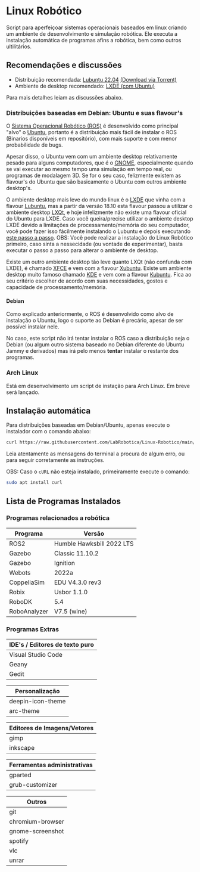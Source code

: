 # Linux Robótico

Script para aperfeiçoar sistemas operacionais baseados em linux criando um ambiente de desenvolvimento e simulação robótica. Ele executa a instalação automática de programas afins a robótica, bem como outros ultilitários.


## Recomendações e discussões

- Distribuição recomendada: [Lubuntu 22.04](https://cdimage.ubuntu.com/lubuntu/releases/22.04/release/lubuntu-22.04-desktop-amd64.iso) [(Download via Torrent)](https://cdimage.ubuntu.com/lubuntu/releases/22.04/release/lubuntu-22.04-desktop-amd64.iso.torrent)
- Ambiente de desktop recomendado: [LXDE (com Ubuntu)](https://github.com/LabRobotica/LubuntuLXDE)

Para mais detalhes leiam as discussões abaixo.


### Distribuições baseadas em Debian: Ubuntu e suas flavour's

O [Sistema Operacional Robótico (ROS)](http://docs.ros.org/en/humble/index.html) é desenvolvido como principal "alvo" o [Ubuntu](https://ubuntu.com/), portanto é a distribuição mais fácil de instalar o ROS (Binarios disponíveis em repositório), com mais suporte e com menor probabilidade de bugs. 

Apesar disso, o Ubuntu vem com um ambiente desktop relativamente pesado para alguns computadores, que é o [GNOME](https://www.gnome.org/), especialmente quando se vai executar ao mesmo tempo uma simulação em tempo real, ou programas de modalagem 3D. Se for o seu caso, felizmente existem as flavour's do Ubuntu que são basicamente o Ubuntu com outros ambiente desktop's.

O ambiente desktop mais leve do mundo linux é o [LXDE](http://www.lxde.org/) que vinha com a flavour [Lubuntu](https://lubuntu.me/), mas a partir da versão 18.10 esta flavour passou a utilizar o ambiente desktop [LXQt](https://lxqt-project.org/), e hoje infelizmente não existe uma flavour oficial do Ubuntu para LXDE. Caso você queira/precise utilizar o ambiente desktop LXDE devido a limitações de processamento/memória do seu computador, você pode fazer isso fácilmente instalando o Lubuntu e depois executando [este passo a passo](https://github.com/LabRobotica/LubuntuLXDE). OBS: Você pode realizar a instalação do Linux Robótico primeiro, caso sinta a nessecidade (ou vontade de experimentar), basta executar o passo a passo para alterar o ambiente de desktop.

Existe um outro ambiente desktop tão leve quanto LXQt (não confunda com LXDE), é chamado [XFCE](https://www.xfce.org/) e vem com a flavour [Xubuntu](https://xubuntu.org/). Existe um ambiente desktop muito famoso chamado [KDE](https://kde.org/) e vem com a flavour [Kubuntu](https://kubuntu.org/). Fica ao seu critério escolher de acordo com suas necessidades, gostos e capacidade de processamento/memória.


#### Debian

Como explicado anteriormente, o ROS é desenvolvido como alvo de instalação o Ubuntu, logo o suporte ao Debian é precário, apesar de ser possível instalar nele.

No caso, este script não irá tentar instalar o ROS caso a distribuição seja o Debian (ou algum outro sistema baseado no Debian diferente do Ubuntu Jammy e derivados) mas irá pelo menos **tentar** instalar o restante dos programas.


### Arch Linux

Está em desenvolvimento um script de instação para Arch Linux. Em breve será lançado.


## Instalação automática

Para distribuições baseadas em Debian/Ubuntu, apenas execute o instalador com o comando abaixo:

```bash
curl https://raw.githubusercontent.com/LabRobotica/Linux-Robotico/main/debian-robotico.sh | sudo bash
```

Leia atentamente as mensagens do terminal a procura de algum erro, ou para seguir corretamente as instruções.

OBS: Caso o ```cURL``` não esteja instalado, primeiramente execute o comando:

```bash
sudo apt install curl
```

## Lista de Programas Instalados


### Programas relacionados a robótica

|  Programa     |  Versão                      | 
|---------------|------------------------------|
|  ROS2         |  Humble Hawksbill 2022 LTS   |
|  Gazebo       |  Classic 11.10.2             |
|  Gazebo       |  Ignition                    |
|  Webots       |  2022a                       |
|  CoppeliaSim  |  EDU V4.3.0 rev3             |
|  Robix        |  Usbor 1.1.0                 | 
|  RoboDK       |  5.4                         |
|  RoboAnalyzer |  V7.5 (wine)                 |



### Programas Extras


| IDE's / Editores de texto puro |
|--------------------------------|
| Visual Studio Code             |
| Geany                          |
| Gedit                          |


| Personalização                 |
|--------------------------------|
| deepin-icon-theme              |
| arc-theme                      |


| Editores de Imagens/Vetores    |
|--------------------------------|
| gimp                           |
| inkscape                       |


| Ferramentas administrativas    |
|--------------------------------|
| gparted                        |
| grub-customizer                |


| Outros                         |
|--------------------------------|
| git                            |
| chromium-browser               |
| gnome-screenshot               |
| spotify                        |
| vlc                            |
| unrar                          |
